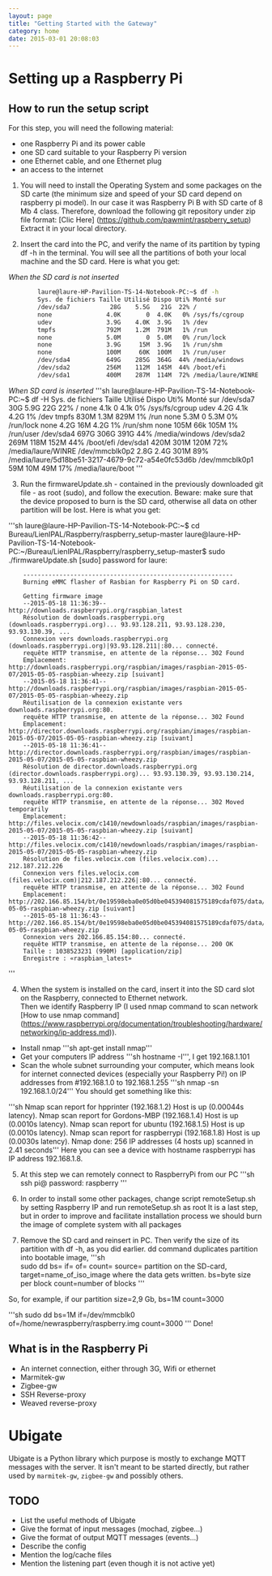 ```yaml
---
layout: page
title: "Getting Started with the Gateway"
category: home
date: 2015-03-01 20:08:03
---
```


# Setting up a Raspberry Pi

## How to run the setup script

For this step, you will need the following material:

* one Raspberry Pi and its power cable
* one SD card suitable to your Raspberry Pi version
* one Ethernet cable, and one Ethernet plug
* an access to the internet

1. You will need to install the Operating System and some packages on the SD carte (the minimum size and speed of your SD card depend on raspberry pi model). In our case it was Raspberry Pi B with SD carte of 8 Mb 4 class.
Therefore, download the following git repository under zip file format: [Clic Here] (https://github.com/pawmint/raspberry_setup) Extract it in your local directory.


2. Insert the card into the PC, and verify the name of its partition by typing df -h in the terminal. You will see all the partitions of both your local machine and the SD card. Here is what you get:

*When the SD card is not inserted*
```sh
        laure@laure-HP-Pavilion-TS-14-Notebook-PC:~$ df -h 
        Sys. de fichiers Taille Utilisé Dispo Uti% Monté sur 
        /dev/sda7           28G    5.5G   21G  22% / 
        none               4.0K       0  4.0K   0% /sys/fs/cgroup 
        udev               3.9G    4.0K  3.9G   1% /dev 
        tmpfs              792M    1.2M  791M   1% /run 
        none               5.0M       0  5.0M   0% /run/lock 
        none               3.9G     15M  3.9G   1% /run/shm 
        none               100M     60K  100M   1% /run/user 
        /dev/sda4          649G    285G  364G  44% /media/windows 
        /dev/sda2          256M    112M  145M  44% /boot/efi 
        /dev/sda1          400M    287M  114M  72% /media/laure/WINRE 
```

*When SD card is inserted*
'''sh
        laure@laure-HP-Pavilion-TS-14-Notebook-PC:~$ df -H 
        Sys. de fichiers Taille Utilisé Dispo Uti% Monté sur 
        /dev/sda7           30G    5.9G   22G  22% / 
        none               4.1k       0  4.1k   0% /sys/fs/cgroup 
        udev               4.2G    4.1k  4.2G   1% /dev 
        tmpfs              830M    1.3M  829M   1% /run 
        none               5.3M       0  5.3M   0% /run/lock 
        none               4.2G     16M  4.2G   1% /run/shm 
        none               105M     66k  105M   1% /run/user 
        /dev/sda4          697G    306G  391G  44% /media/windows 
        /dev/sda2          269M    118M  152M  44% /boot/efi 
        /dev/sda1          420M    301M  120M  72% /media/laure/WINRE 
        /dev/mmcblk0p2     2.8G    2.4G  301M  89% /media/laure/5d18be51-3217-4679-9c72-a54e0fc53d6b 
        /dev/mmcblk0p1      59M     10M   49M  17% /media/laure/boot 
'''

3. Run the firmwareUpdate.sh - contained in the previously downloaded git file - as root (sudo), and follow the execution. Beware: make sure that the device proposed to burn is the SD card, otherwise all data on other partition will be lost. Here is what you get: 

'''sh
        laure@laure-HP-Pavilion-TS-14-Notebook-PC:~$ cd Bureau/LienIPAL/Raspberry/raspberry_setup-master 
        laure@laure-HP-Pavilion-TS-14-Notebook-PC:~/Bureau/LienIPAL/Raspberry/raspberry_setup-master$ sudo ./firmwareUpdate.sh 
        [sudo] password for laure: 

        ---------------------------------------------------------- 
        Burning eMMC flasher of Rasbian for Raspberry Pi on SD card. 

        Getting firmware image 
        --2015-05-18 11:36:39--  http://downloads.raspberrypi.org/raspbian_latest 
        Résolution de downloads.raspberrypi.org (downloads.raspberrypi.org)... 93.93.128.211, 93.93.128.230, 93.93.130.39, ... 
        Connexion vers downloads.raspberrypi.org (downloads.raspberrypi.org)|93.93.128.211|:80... connecté. 
        requête HTTP transmise, en attente de la réponse... 302 Found 
        Emplacement: http://downloads.raspberrypi.org/raspbian/images/raspbian-2015-05-07/2015-05-05-raspbian-wheezy.zip [suivant] 
        --2015-05-18 11:36:41--  http://downloads.raspberrypi.org/raspbian/images/raspbian-2015-05-07/2015-05-05-raspbian-wheezy.zip 
        Réutilisation de la connexion existante vers downloads.raspberrypi.org:80. 
        requête HTTP transmise, en attente de la réponse... 302 Found 
        Emplacement: http://director.downloads.raspberrypi.org/raspbian/images/raspbian-2015-05-07/2015-05-05-raspbian-wheezy.zip [suivant] 
        --2015-05-18 11:36:41--  http://director.downloads.raspberrypi.org/raspbian/images/raspbian-2015-05-07/2015-05-05-raspbian-wheezy.zip 
        Résolution de director.downloads.raspberrypi.org (director.downloads.raspberrypi.org)... 93.93.130.39, 93.93.130.214, 93.93.128.211, ... 
        Réutilisation de la connexion existante vers downloads.raspberrypi.org:80. 
        requête HTTP transmise, en attente de la réponse... 302 Moved temporarily 
        Emplacement: http://files.velocix.com/c1410/newdownloads/raspbian/images/raspbian-2015-05-07/2015-05-05-raspbian-wheezy.zip [suivant] 
        --2015-05-18 11:36:42--  http://files.velocix.com/c1410/newdownloads/raspbian/images/raspbian-2015-05-07/2015-05-05-raspbian-wheezy.zip 
        Résolution de files.velocix.com (files.velocix.com)... 212.187.212.226 
        Connexion vers files.velocix.com (files.velocix.com)|212.187.212.226|:80... connecté. 
        requête HTTP transmise, en attente de la réponse... 302 Found 
        Emplacement: http://202.166.85.154/bt/0e19598eba0e05d0be045394081575189cdaf075/data/2015-05-05-raspbian-wheezy.zip [suivant] 
        --2015-05-18 11:36:43--  http://202.166.85.154/bt/0e19598eba0e05d0be045394081575189cdaf075/data/2015-05-05-raspbian-wheezy.zip 
        Connexion vers 202.166.85.154:80... connecté. 
        requête HTTP transmise, en attente de la réponse... 200 OK 
        Taille : 1038523231 (990M) [application/zip] 
        Enregistre : «raspbian_latest» 
'''

4. When the system is installed on the card, insert it into the SD card slot on the Raspberry, connected to Ethernet network.          
Then we identify Raspberry IP (I used nmap command to scan network [How to use nmap command] (https://www.raspberrypi.org/documentation/troubleshooting/hardware/networking/ip-address.md)). 

* Install nmap
'''sh apt-get install nmap'''
* Get your computers IP address
'''sh hostname -I''', I get 192.168.1.101
* Scan the whole subnet surrounding your computer, which means look for internet connected devices (especially your Raspberry Pi!) on IP addresses from #192.168.1.0 to 192.168.1.255
'''sh  nmap -sn 192.168.1.0/24''' You should get something like this:

'''sh
        Nmap scan report for hpprinter (192.168.1.2)
        Host is up (0.00044s latency).
        Nmap scan report for Gordons-MBP (192.168.1.4)
        Host is up (0.0010s latency).
        Nmap scan report for ubuntu (192.168.1.5)
        Host is up (0.0010s latency).
        Nmap scan report for raspberrypi (192.168.1.8)
        Host is up (0.0030s latency).
        Nmap done: 256 IP addresses (4 hosts up) scanned in 2.41 seconds'''
 Here you can see a device with hostname raspberrypi has IP address 192.168.1.8.

5. At this step we can remotely connect to RaspberryPi from our PC 
'''sh   
ssh pi@<IP> 
password: raspberry 
'''

6. In order to install some other packages, change script remoteSetup.sh by setting Raspberry IP  and run remoteSetup.sh as root 
It is a last step, but in order to improve and facilitate installation process we should burn the image of complete system with all packages 

7. Remove the SD card and reinsert in PC. Then verify the size of its partition with df -h, as you did earlier. dd command duplicates partition into bootable image, 
'''sh        
sudo dd bs=<byte size> if=<source> of=<target> count=<number of blocks> 
source= partition on the SD-card, 
target=name_of_iso_image where the data gets written. 
bs=byte size per block 
count=number of blocks 
'''     
   
So, for example, if our partition size=2,9 Gb, bs=1M count=3000 
   
'''sh
sudo dd bs=1M if=/dev/mmcblk0 of=/home/newraspberry/raspberry.img count=3000 
'''
Done!

## What is in the Raspberry Pi

* An internet connection, either through 3G, Wifi or ethernet
* Marmitek-gw
* Zigbee-gw
* SSH Reverse-proxy
* Weaved reverse-proxy

# Ubigate

Ubigate is a Python library which purpose is mostly to exchange MQTT messages with the server. It isn't meant to be started directly, but rather used by `marmitek-gw`, `zigbee-gw` and possibly others.

## TODO

* List the useful methods of Ubigate
* Give the format of input messages (mochad, zigbee...)
* Give the format of output MQTT messages (events...)
* Describe the config
* Mention the log/cache files
* Mention the listening part (even though it is not active yet)
